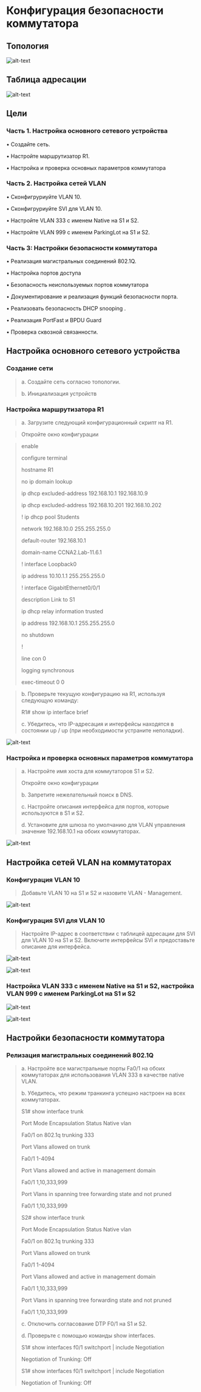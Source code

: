 # Конфигурация безопасности коммутатора 
## Топология
![alt-text](https://raw.githubusercontent.com/rpv101101/OTUS-homework/main/lab9/IMG/TOP.png)
## Таблица адресации
![alt-text](https://raw.githubusercontent.com/rpv101101/OTUS-homework/main/lab9/IMG/TA.png)
## Цели
### Часть 1. Настройка основного сетевого устройства
•	Создайте сеть.

•	Настройте маршрутизатор R1.

•	Настройка и проверка основных параметров коммутатора

### Часть 2. Настройка сетей VLAN
•	Сконфигруриуйте VLAN 10.

•	Сконфигруриуйте SVI для VLAN 10.

•	Настройте VLAN 333 с именем Native на S1 и S2.

•	Настройте VLAN 999 с именем ParkingLot на S1 и S2.

### Часть 3: Настройки безопасности коммутатора

•	Реализация магистральных соединений 802.1Q.

•	Настройка портов доступа

•	Безопасность неиспользуемых портов коммутатора

•	Документирование и реализация функций безопасности порта.

•	Реализовать безопасность DHCP snooping .

•	Реализация PortFast и BPDU Guard

•	Проверка сквозной связанности.

## Настройка основного сетевого устройства
### Создание сети 
>a.	Создайте сеть согласно топологии.
>
>b.	Инициализация устройств

### Настройка маршрутизатора R1

>a.	Загрузите следующий конфигурационный скрипт на R1.

>Откройте окно конфигурации

>enable
>
>configure terminal
>
>hostname R1
>
>no ip domain lookup
>
>ip dhcp excluded-address 192.168.10.1 192.168.10.9
>
>ip dhcp excluded-address 192.168.10.201 192.168.10.202
>
>!
>ip dhcp pool Students
>
> network 192.168.10.0 255.255.255.0
> 
> default-router 192.168.10.1
> 
> domain-name CCNA2.Lab-11.6.1
> 
>!
>interface Loopback0
>
> ip address 10.10.1.1 255.255.255.0
> 
>!
>interface GigabitEthernet0/0/1
>
> description Link to S1
> 
> ip dhcp relay information trusted
> 
> ip address 192.168.10.1 255.255.255.0
> 
> no shutdown
> 
>!
>
>line con 0
>
> logging synchronous
> 
> exec-timeout 0 0

>b.	Проверьте текущую конфигурацию на R1, используя следующую команду:
>
>R1# show ip interface brief
>
>c.	Убедитесь, что IP-адресация и интерфейсы находятся в состоянии up / up (при необходимости устраните неполадки).

![alt-text](https://raw.githubusercontent.com/rpv101101/OTUS-homework/main/lab9/IMG/R1_int.png)

### Настройка и проверка основных параметров коммутатора
>a.	Настройте имя хоста для коммутаторов S1 и S2.
>
>Откройте окно конфигурации
>
>b.	Запретите нежелательный поиск в DNS.
>
>c.	Настройте описания интерфейса для портов, которые используются в S1 и S2.
>
>d.	Установите для шлюза по умолчанию для VLAN управления значение 192.168.10.1 на обоих коммутаторах.

![alt-text](https://raw.githubusercontent.com/rpv101101/OTUS-homework/main/lab9/IMG/S1_shr.png)

## Настройка сетей VLAN на коммутаторах
### Конфигурация VLAN 10
> Добавьте VLAN 10 на S1 и S2 и назовите VLAN - Management.

![alt-text](https://raw.githubusercontent.com/rpv101101/OTUS-homework/main/lab9/IMG/S2_defg.png)

### Конфигурация SVI для VLAN 10
> Настройте IP-адрес в соответствии с таблицей адресации для SVI для VLAN 10 на S1 и S2. Включите интерфейсы SVI и предоставьте описание для интерфейса.

![alt-text](https://raw.githubusercontent.com/rpv101101/OTUS-homework/main/lab9/IMG/S1_1.png)

![alt-text](https://raw.githubusercontent.com/rpv101101/OTUS-homework/main/lab9/IMG/S2_1.png)

### Настройка VLAN 333 с именем Native на S1 и S2, настройка VLAN 999 с именем ParkingLot на S1 и S2

![alt-text](https://raw.githubusercontent.com/rpv101101/OTUS-homework/main/lab9/IMG/S1_shv.png)

![alt-text](https://raw.githubusercontent.com/rpv101101/OTUS-homework/main/lab9/IMG/S2_shv.png)

## Настройки безопасности коммутатора
### Релизация магистральных соединений 802.1Q
>a.	Настройте все магистральные порты Fa0/1 на обоих коммутаторах для использования VLAN 333 в качестве native VLAN.
>
>b.	Убедитесь, что режим транкинга успешно настроен на всех коммутаторах.
>
>S1# show interface trunk
>
>Port Mode Encapsulation Status Native vlan
>
>Fa0/1 on 802.1q trunking 333
>
>Port Vlans allowed on trunk
>
>Fa0/1 1-4094
>
>Port Vlans allowed and active in management domain
>
>Fa0/1 1,10,333,999
>
>Port Vlans in spanning tree forwarding state and not pruned
>
>Fa0/1 1,10,333,999
>
>S2# show interface trunk
>
>Port Mode Encapsulation Status Native vlan
>
>Fa0/1 on 802.1q trunking 333
>
>Port Vlans allowed on trunk
>
>Fa0/1 1-4094
>
>Port Vlans allowed and active in management domain
>
>Fa0/1 1,10,333,999
>
>Port Vlans in spanning tree forwarding state and not pruned
>
>Fa0/1 1,10,333,999
>
>c.	Отключить согласование DTP F0/1 на S1 и S2. 
>
>d.	Проверьте с помощью команды show interfaces.
>
>S1# show interfaces f0/1 switchport | include Negotiation
>
>Negotiation of Trunking: Off
>
>S1# show interfaces f0/1 switchport | include Negotiation
>
>Negotiation of Trunking: Off
>

